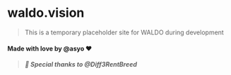 # waldo.vision
> This is a temporary placeholder site for WALDO during development


#### Made with love by @asyo ❤️
> ##### 💖 Special thanks to @Diff3RentBreed 
